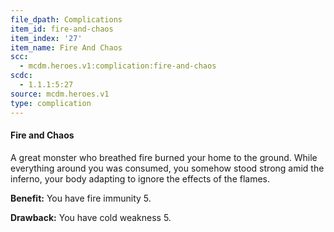 ```yaml
---
file_dpath: Complications
item_id: fire-and-chaos
item_index: '27'
item_name: Fire And Chaos
scc:
  - mcdm.heroes.v1:complication:fire-and-chaos
scdc:
  - 1.1.1:5:27
source: mcdm.heroes.v1
type: complication
---
```


#### Fire and Chaos

A great monster who breathed fire burned your home to the ground. While everything around you was consumed, you somehow stood strong amid the inferno, your body adapting to ignore the effects of the flames.

**Benefit:** You have fire immunity 5.

**Drawback:** You have cold weakness 5.
